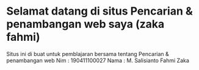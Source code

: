 # Selamat datang di situs Pencarian & penambangan web saya (zaka fahmi)

Situs ini di buat untuk pemblajaran bersama tentang  Pencarian & penambangan web
Nim  : 190411100027
Nama : M. Salisianto Fahmi Zaka

```{tableofcontents}
```
